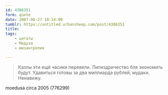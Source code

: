 ```yaml
---
id: 4386351
form: quote
date: 2007-06-27 18:14:00
tumblr: https://untitled.urbansheep.com/post/4386351
title: 
tags:
    - цитаты
    - Медуза
    - мизантропия

---
```


<blockquote>
Казлы эти ещё часики перевели. Липиздричество бля экономить будут. Удавиться готовы за два миллиарда рублей, мудаки. Ненавижу.
</blockquote>

moedusa circa 2005 (776299)
